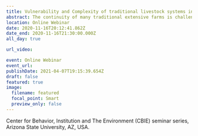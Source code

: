 ```yaml
---
title: Vulnerability and Complexity of traditional livestock systems in Spain (With Irene Perez-Ibarra)
abstract: The continuity of many traditional extensive farms is challenged by socioeconomic and environmental changes occurring at unprecedent rates at global, regional, and local scales. Its decline will jeopardize the livelihood of billion of families and the provision of essential ecosystem services for global food security and sustainability. Here, we used the social-ecological robustness framework to classify the nature of the main problems of traditional livestock exploitations perceived by 255 shepherds interviewed in the six main traditional livestock farming systems in Spain. We used Redundancy Analysis, Q-analysis, and Qualitative Comparative Analysis to respond to the following research questions: (i) What are the main vulnerabilities perceived by shepherds? (ii) What social-ecological factors explain such vulnerabilities? (iii) How is the complexity of the problems organized? (iv) What vulnerabilities are associated with a decrease in extensive livestock farming?
location: Online Webinar
date: 2020-11-16T20:12:41.862Z
date_end: 2020-11-16T21:30:00.000Z
all_day: true

url_video:

event: Online Webinar
event_url:
publishDate: 2021-04-07T19:15:39.654Z
draft: false
featured: true
image:
  filename: featured
  focal_point: Smart
  preview_only: false
---
```

Center for Behavior, Institution and The Environment (CBIE) seminar series, Arizona State University, AZ, USA.
